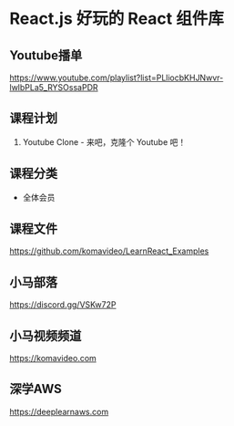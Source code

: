 React.js 好玩的 React 组件库
===========================

## Youtube播单

https://www.youtube.com/playlist?list=PLliocbKHJNwvr-lwlbPLa5_RYSOssaPDR

## 课程计划

01. Youtube Clone - 来吧，克隆个 Youtube 吧！

## 课程分类

+ 全体会员

## 课程文件

https://github.com/komavideo/LearnReact_Examples

## 小马部落

https://discord.gg/VSKw72P

## 小马视频频道

https://komavideo.com

## 深学AWS

https://deeplearnaws.com
